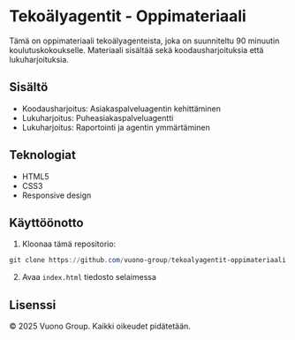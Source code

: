 # Tekoälyagentit - Oppimateriaali

Tämä on oppimateriaali tekoälyagenteista, joka on suunniteltu 90 minuutin koulutuskokoukselle. Materiaali sisältää sekä koodausharjoituksia että lukuharjoituksia.

## Sisältö

- Koodausharjoitus: Asiakaspalveluagentin kehittäminen
- Lukuharjoitus: Puheasiakaspalveluagentti
- Lukuharjoitus: Raportointi ja agentin ymmärtäminen

## Teknologiat

- HTML5
- CSS3
- Responsive design

## Käyttöönotto

1. Kloonaa tämä repositorio:
```powershell
git clone https://github.com/vuono-group/tekoalyagentit-oppimateriaali.git
```

2. Avaa `index.html` tiedosto selaimessa

## Lisenssi

© 2025 Vuono Group. Kaikki oikeudet pidätetään. 